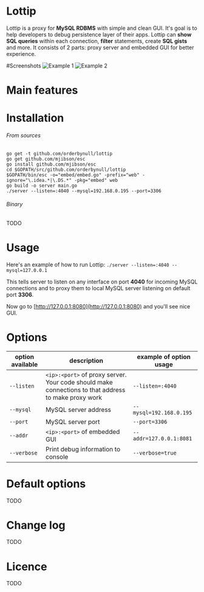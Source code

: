# Lottip

Lottip is a proxy for **MySQL RDBMS** with simple and clean GUI. 
It's goal is to help developers to debug persistence layer of their apps. 
Lottip can **show SQL queries** within each connection, **filter** statements, create **SQL gists** and more.
It consists of 2 parts: proxy server and embedded GUI for better experience.

#Screenshots
![Example 1](https://raw.githubusercontent.com/orderbynull/lottip/master/shots/1.png)
![Example 2](https://raw.githubusercontent.com/orderbynull/lottip/master/shots/2.png)

# Main features


# Installation
###### From sources
    go get -t github.com/orderbynull/lottip
    go get github.com/mjibson/esc
    go install github.com/mjibson/esc
    cd $GOPATH/src/github.com/orderbynull/lottip
    $GOPATH/bin/esc -o="embed/embed.go" -prefix="web" -ignore="\.idea.*|\.DS.*" -pkg="embed" web
    go build -o server main.go
    ./server --listen=:4040 --mysql=192.168.0.195 --port=3306
    
###### Binary
TODO

# Usage
Here's an example of how to run Lottip: `./server --listen=:4040 --mysql=127.0.0.1`

This tells server to listen on any interface on port **4040** for incoming MySQL connections and to proxy them to local MySQL server listening on default port **3306**.
 
Now go to [http://127.0.0.1:8080](http://127.0.0.1:8080) and you'll see nice GUI.

# Options
| option available       | description                                                                                          | example of option usage                
| ------------- | ---------------------------------------------------------------------------------------------------- | ---------------------- 
| `--listen`    | `<ip>:<port>` of proxy server. Your code should make connections to that address to make proxy work  | `--listen=:4040`       
| `--mysql`     | MySQL server address                                                                                 | `--mysql=192.168.0.195`
| `--port`      | MySQL server port                                                                                    | `--port=3306`          
| `--addr`      | `<ip>:<port>` of embedded GUI                                                                        | `--addr=127.0.0.1:8081`
| `--verbose`   | Print debug information to console                                                                   | `--verbose=true`           

# Default options
TODO

# Change log
TODO

# Licence
TODO